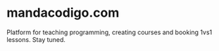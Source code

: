 # mandacodigo.com

Platform for teaching programming, creating courses and booking 1vs1 lessons. Stay tuned.
